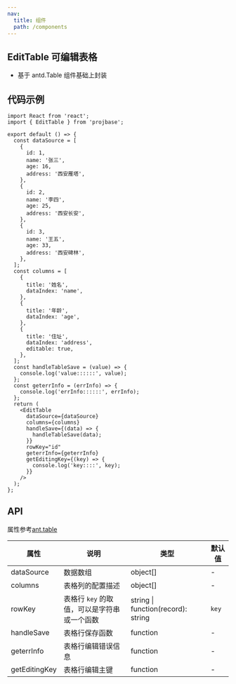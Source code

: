 ```yaml
---
nav:
  title: 组件
  path: /components
---
```


## EditTable 可编辑表格

- 基于 antd.Table 组件基础上封装

## 代码示例

```tsx
import React from 'react';
import { EditTable } from 'projbase';

export default () => {
  const dataSource = [
    {
      id: 1,
      name: '张三',
      age: 16,
      address: '西安雁塔',
    },
    {
      id: 2,
      name: '李四',
      age: 25,
      address: '西安长安',
    },
    {
      id: 3,
      name: '王五',
      age: 33,
      address: '西安碑林',
    },
  ];
  const columns = [
    {
      title: '姓名',
      dataIndex: 'name',
    },
    {
      title: '年龄',
      dataIndex: 'age',
    },
    {
      title: '住址',
      dataIndex: 'address',
      editable: true,
    },
  ];
  const handleTableSave = (value) => {
    console.log('value::::::', value);
  };
  const geterrInfo = (errInfo) => {
    console.log('errInfo::::::', errInfo);
  };
  return (
    <EditTable
      dataSource={dataSource}
      columns={columns}
      handleSave={(data) => {
        handleTableSave(data);
      }}
      rowKey="id"
      geterrInfo={geterrInfo}
      getEditingKey={(key) => {
        console.log('key::::', key);
      }}
    />
  );
};
```

## API

属性参考[ant.table](https://ant.design/components/table-cn/#components-table-demo-edit-row)

| 属性          | 说明                                        | 类型                               | 默认值 |
| ------------- | ------------------------------------------- | ---------------------------------- | ------ |
| dataSource    | 数据数组                                    | object[]                           | -      |
| columns       | 表格列的配置描述                            | object[]                           | -      |
| rowKey        | 表格行 `key` 的取值，可以是字符串或一个函数 | string \| function(record): string | `key`  |
| handleSave    | 表格行保存函数                              | function                           | -      |
| geterrInfo    | 表格行编辑错误信息                          | function                           | -      |
| getEditingKey | 表格行编辑主键                              | function                           | -      |
